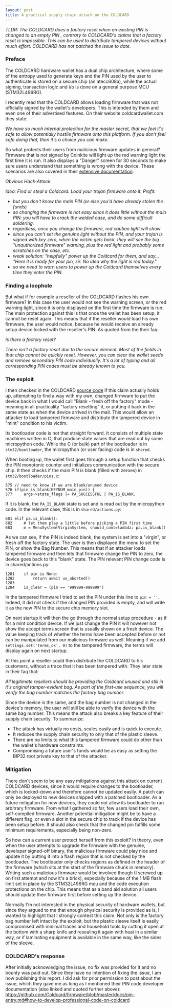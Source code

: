 ```yaml
---
layout: post
title: A practical supply chain attack on the COLDCARD
---
```


*TLDR: The COLDCARD does a factory reset when an existing PIN is
changed to an empty PIN , contrary to COLDCARD's claims that a factory reset is
impossible. This can be used to distribute tampered devices without much
effort. COLDCARD has not patched the issue to date.*

### Preface

The COLDCARD hardware wallet has a dual chip architecture, where some of the
entropy used to generate keys and the PIN used by the user to authenticate is
stored on a secure chip (an atecc608a), while the actual signing, transaction
logic and i/o is done on a general purpose MCU (STM32L496RG).

I recently read that the COLDCARD allows loading firmware that was not
officially signed by the wallet's developers. This is intended by them and
even one of their advertised features. On their website coldcardwallet.com they
state:

*We have so much internal protection for the master secret, that we feel it's
safe to allow potentially hostile firmware onto this platform. If you don't
feel safe doing that, then it's a choice you can make.*

So what protects their users from malicious firmware updates in general?
Firmware that is not signed by Coinkite will light up the red warning light the
first time it is run. It also displays a "Danger" screen for 30 seconds to make
sure users understand that something is wrong with the device. These scenarios
are also covered in their [extensive documentation](<https://github.com/Coldcard/firmware/blob/master/docs/pin-entry.md#obvious-hack-attack>):

*Obvious Hack-Attack*

*Idea: Find or steal a Coldcard. Load your trojan firmware onto it. Profit.*

- *but you don't know the main PIN (or else you'd have already stolen the funds)*
- *so changing the firmware is not easy since it does little without the main PIN: you will have to crack the welded case, and do some difficult soldering.*
- *regardless, once you change the firmware, red caution light will show*
- *since you can't set the genuine light without the PIN, and your trojan is signed with key zero, when the victim gets back, they will see the big "unauthorized firmware" warning, plus the red light and probably some scratches on the case, etc.*
- *weak solution: "helpfully" power up the Coldcard for them, and say... "Here it is ready for your pin, sir. No idea why the light is red today."*
- *so we need to warn users to power up the Coldcard themselves every time they enter the PIN.*

### Finding a loophole

But what if for example a reseller of the COLDCARD flashes his own firmware? In
this case the user would not see the warning screen, or the red warning light,
since it is only displayed on the first time the firmware is run. The main
protection against this is that once the wallet has been setup, it cannot be
reset again. This means that if the reseller would load his own firmware, the
user would notice, because he would receive an already setup device locked with
the reseller's PIN. As quoted from the their faq:

*Is there a factory reset?*

*There isn't a factory reset due to the secure element. Most of the fields in
that chip cannot be quickly reset. However, you can clear the wallet seeds and
remove secondary PIN code individually. It's a lot of typing and all
corresponding PIN codes must be already known to you.*

### The exploit

I then checked in the COLDCARD [source
code](https://github.com/coldcard/firmware) if this claim actually holds up,
attempting to find a way with my own, changed firmware to put the device back
in what I would call "Blank - fresh off the factory" mode - meaning in all
practicality "factory resetting" it, or putting it back in the same state as
when the device arrived in the mail. This would allow an attacker to load
tampered firmware and distribute the tampered device in "mint" condition to his
victim. 

Its bootloader code is not that straight forward. It consists of multiple state
machines written in C, that produce state values that are read out by some
micropython code. While the C (or bulk) part of the bootloader is in
`stm32/bootloader`, the micropython (or user facing) code is in `shared`.

When booting up, the wallet first goes through a setup function that checks
the PIN monotonic counter and initializes communication with the secure chip.
It then checks if the main PIN is blank (filled with zeroes) in
`stm32/bootloader/pins.c`:

```
575 // need to know if we are blank/unused device
576 if(pin_is_blank(KEYNUM_main_pin)) {
577     args->state_flags |= PA_SUCCESSFUL | PA_IS_BLANK;
```

If it is blank, the `PA_IS_BLANK` state is set and is read out by the
micropython code. In the relevant case, this is in `shared/actions.py`:

```
681 elif pa.is_blank():
682     # let them play a little before picking a PIN first time
683     m = MenuSystem(VirginSystem, should_cont=lambda: pa.is_blank()
```

As we can see, if the PIN is indeed blank, the system is set into a "virgin",
or fresh off the factory state. The user is then displayed the menu to set the
PIN, or show the Bag Number. This means that if an attacker loads tampered
firmware and then lets that firmware change the PIN to zero, the device goes
back to this "blank" state. The PIN relevant PIN change code  is in shared/actions.py: 

```
1281    if pin is None:
1282        return await ux_aborted()
1283
1284    is_clear = (pin == '999999-999999')
```

In the tampered firmware I tried to set the PIN under this line to `pin = ''`.
Indeed, it did not check if the changed PIN provided is empty, and will
write it as the new PIN to the secure chip memory slot.

On next startup it will then the go through the normal setup
procedure - as if for a mint condition device. If we just change the PIN it
will however not show the accept terms screen that is usually shown on a fresh
device. The value keeping track of whether the terms have been accepted before
or not can be manipulated from our malicious firmware as well.  Meaning if we
add `settings.set('terms_ok', 0)` to the tampered firmware, the terms will
display again on next startup.

At this point a reseller could then distribute the COLDCARD to his customers,
without a trace that it has been tampered with. They later state in their
faq that: 

*All legitimate resellers should be providing the Coldcard unused and still in
it's original tamper-evident bag. As part of the first-use sequence, you will
verify the bag number matches the factory bag number.*

Since the device is the same, and the bag number is not changed in the device's
memory, the user will still be able to verify the device with the same bag
number. This means the attack also breaks a key feature of their supply
chain security. To summarize: 

- The attack has virtually no costs, scales easily and is quick to execute. 
- It reduces the supply chain security to only that of the plastic sleeve.
- There are no limits to what this tampered firmware could do other than the wallet's hardware constraints.
- Compromising a future user's funds would be as easy as setting the BIP32 root private key to that of the attacker.

### Mitigation

There don't seem to be any easy mitigations against this attack on current
COLDCARD devices, since it would require changes to the bootloader, which is
locked-down and therefore cannot be updated easily. A patch can only be
deployed to new devices shipped with a patched bootloader. As a future
mitigation for new devices, they could not allow its bootloader to run
arbitrary firmware. From what I gathered so far, few users load their own,
self-compiled firmware. Another potential mitigation might be to have a
different flag, or even a slot in the secure chip to track if the device has
been setup before. It should also check that the changed pin fulfills
some minimum requirements, especially being non-zero.

So how can a current user protect herself from this exploit? In theory, even
when the user attempts to upgrade the firmware with the genuine, developer
signed-off binary, the malicious firmware could play nice and update it by
putting it into a flash region that is not checked by the bootloader. The
bootloader only checks regions as defined in the header of the firmware (which
sits at the start of the firmware chunk in memory). Writing such a malicious
firmware would be involved though (I screwed up on first attempt and now it's a
brick), especially because of the 1 MB flash limit set in place by the
STM32L496RG mcu and the code execution protections on the chip. This means that
as a band aid solution all users should update their firmware first before
setting up the device. 

Normally I'm not interested in the physical security of hardware wallets, but
since they argued to me that enough physical security is provided as is, I
wanted to highlight that I strongly contest this claim. Not only is the factory
bag number left intact by the exploit, but the plastic sleeve itself is easily
compromised with minimal traces and household tools by cutting it open at the
bottom with a sharp knife and resealing it again with heat in a similar way, or
if laminating equipment is available in the same way, like the sides of the
sleeve.

### COLDCARD's response

After initially acknowledging the issue, no fix was provided for it and no
bounty was paid out. Since they have no intention of fixing the issue, I am now
publishing this report. I did ask for prior permission to post about the issue,
which they gave me as long as I mentioned their PIN code developer
documentation (also linked and quoted further above):
<https://github.com/Coldcard/firmware/blob/master/docs/pin-entry.md#how-to-develop-professional-code-on-coldcard>

